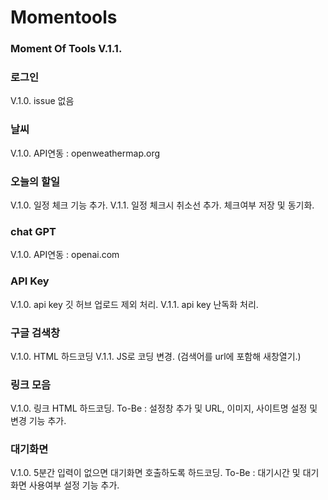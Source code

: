 # Momentools
 ### Moment Of Tools V.1.1.

 ### 로그인
  V.1.0. issue 없음

 ### 날씨
  V.1.0. API연동 : openweathermap.org

 ### 오늘의 할일
  V.1.0. 일정 체크 기능 추가.
  V.1.1. 일정 체크시 취소선 추가. 체크여부 저장 및 동기화.
  
 ### chat GPT
  V.1.0. API연동 : openai.com

 ### API Key
  V.1.0. api key 깃 허브 업로드 제외 처리.
  V.1.1. api key 난독화 처리.

 ### 구글 검색창
  V.1.0. HTML 하드코딩
  V.1.1. JS로 코딩 변경. (검색어를 url에 포함해 새창열기.)

 ### 링크 모음
  V.1.0. 링크 HTML 하드코딩.
  To-Be : 설정창 추가 및 URL, 이미지, 사이트명 설정 및 변경 기능 추가.

 ### 대기화면
  V.1.0. 5분간 입력이 없으면 대기화면 호출하도록 하드코딩.
  To-Be : 대기시간 및 대기화면 사용여부 설정 기능 추가.
